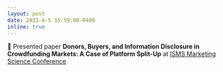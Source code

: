 ```yaml
---
layout: post
date: 2021-6-5 15:59:00-0400
inline: true
---
```


:microphone: Presented paper **Donors, Buyers, and Information Disclosure in Crowdfunding Markets: A Case of Platform Split-Up** at [ISMS Marketing Science Conference](https://simon.rochester.edu/simon-events/ISMSconference2021)
